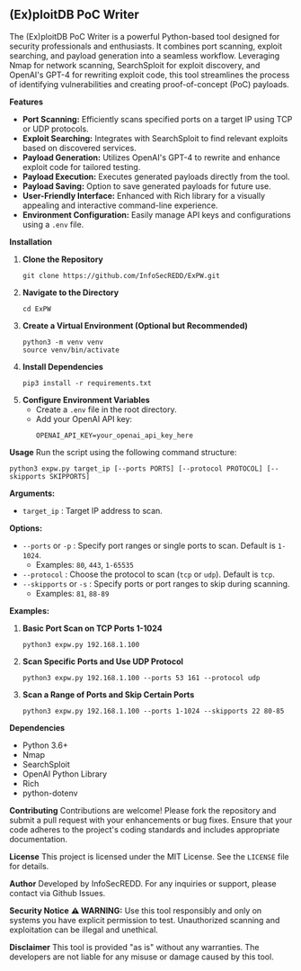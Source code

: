 

## **(Ex)ploitDB PoC Writer**

The (Ex)ploitDB PoC Writer is a powerful Python-based tool designed for security professionals and enthusiasts. It combines port scanning, exploit searching, and payload generation into a seamless workflow. Leveraging Nmap for network scanning, SearchSploit for exploit discovery, and OpenAI's GPT-4 for rewriting exploit code, this tool streamlines the process of identifying vulnerabilities and creating proof-of-concept (PoC) payloads.

**Features**
- **Port Scanning:** Efficiently scans specified ports on a target IP using TCP or UDP protocols.
- **Exploit Searching:** Integrates with SearchSploit to find relevant exploits based on discovered services.
- **Payload Generation:** Utilizes OpenAI's GPT-4 to rewrite and enhance exploit code for tailored testing.
- **Payload Execution:** Executes generated payloads directly from the tool.
- **Payload Saving:** Option to save generated payloads for future use.
- **User-Friendly Interface:** Enhanced with Rich library for a visually appealing and interactive command-line experience.
- **Environment Configuration:** Easily manage API keys and configurations using a `.env` file.

**Installation**
1. **Clone the Repository**
   ```
   git clone https://github.com/InfoSecREDD/ExPW.git
   ```
2. **Navigate to the Directory**
   ```
   cd ExPW
   ```
3. **Create a Virtual Environment (Optional but Recommended)**
   ```
   python3 -m venv venv
   source venv/bin/activate
   ```
4. **Install Dependencies**
   ```
   pip3 install -r requirements.txt
   ```
5. **Configure Environment Variables**
   - Create a `.env` file in the root directory.
   - Add your OpenAI API key:
     ```
     OPENAI_API_KEY=your_openai_api_key_here
     ```

**Usage**
Run the script using the following command structure:
```
python3 expw.py target_ip [--ports PORTS] [--protocol PROTOCOL] [--skipports SKIPPORTS]
```

**Arguments:**
- `target_ip` : Target IP address to scan.

**Options:**
- `--ports` or `-p` : Specify port ranges or single ports to scan. Default is `1-1024`.
  - Examples: `80`, `443`, `1-65535`
- `--protocol` : Choose the protocol to scan (`tcp` or `udp`). Default is `tcp`.
- `--skipports` or `-s` : Specify ports or port ranges to skip during scanning.
  - Examples: `81`, `88-89`

**Examples:**
1. **Basic Port Scan on TCP Ports 1-1024**
   ```
   python3 expw.py 192.168.1.100
   ```
2. **Scan Specific Ports and Use UDP Protocol**
   ```
   python3 expw.py 192.168.1.100 --ports 53 161 --protocol udp
   ```
3. **Scan a Range of Ports and Skip Certain Ports**
   ```
   python3 expw.py 192.168.1.100 --ports 1-1024 --skipports 22 80-85
   ```

**Dependencies**
- Python 3.6+
- Nmap
- SearchSploit
- OpenAI Python Library
- Rich
- python-dotenv

**Contributing**
Contributions are welcome! Please fork the repository and submit a pull request with your enhancements or bug fixes. Ensure that your code adheres to the project's coding standards and includes appropriate documentation.

**License**
This project is licensed under the MIT License. See the `LICENSE` file for details.

**Author**
Developed by InfoSecREDD. For any inquiries or support, please contact via Github Issues.

**Security Notice**
**⚠️ WARNING:** Use this tool responsibly and only on systems you have explicit permission to test. Unauthorized scanning and exploitation can be illegal and unethical.

**Disclaimer**
This tool is provided "as is" without any warranties. The developers are not liable for any misuse or damage caused by this tool.
